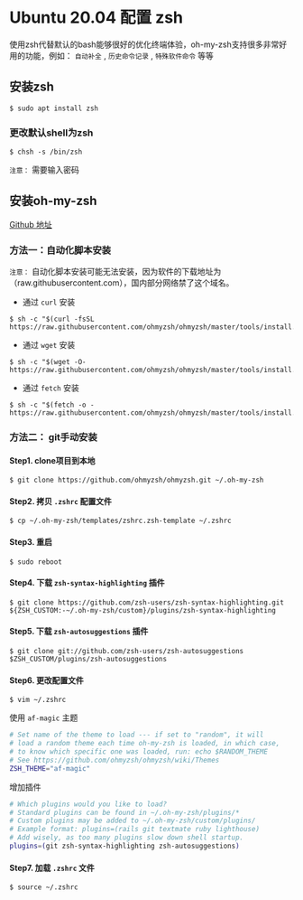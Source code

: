 # Ubuntu 20.04 配置 zsh

使用zsh代替默认的bash能够很好的优化终端体验，oh-my-zsh支持很多非常好用的功能，例如： `自动补全` , `历史命令记录` , `特殊软件命令` 等等

## 安装zsh

``` shell
$ sudo apt install zsh
```

### 更改默认shell为zsh

``` shell
$ chsh -s /bin/zsh
```

`注意：` 需要输入密码

## 安装oh-my-zsh

[Github 地址](https://github.com/ohmyzsh/ohmyzsh)

### 方法一：自动化脚本安装

`注意：` 自动化脚本安装可能无法安装，因为软件的下载地址为（raw.githubusercontent.com），国内部分网络禁了这个域名。

* 通过 `curl` 安装

``` shell
$ sh -c "$(curl -fsSL https://raw.githubusercontent.com/ohmyzsh/ohmyzsh/master/tools/install.sh)"
```

* 通过 `wget` 安装

``` shell
$ sh -c "$(wget -O- https://raw.githubusercontent.com/ohmyzsh/ohmyzsh/master/tools/install.sh)"
```

* 通过 `fetch` 安装

``` shell
$ sh -c "$(fetch -o - https://raw.githubusercontent.com/ohmyzsh/ohmyzsh/master/tools/install.sh)"
```

### 方法二： git手动安装

#### Step1. clone项目到本地

``` shell
$ git clone https://github.com/ohmyzsh/ohmyzsh.git ~/.oh-my-zsh
```

#### Step2. 拷贝 `.zshrc` 配置文件

``` shell
$ cp ~/.oh-my-zsh/templates/zshrc.zsh-template ~/.zshrc
```

#### Step3. 重启

``` shell
$ sudo reboot
```

#### Step4. 下载 `zsh-syntax-highlighting` 插件

``` shell
$ git clone https://github.com/zsh-users/zsh-syntax-highlighting.git ${ZSH_CUSTOM:-~/.oh-my-zsh/custom}/plugins/zsh-syntax-highlighting
```

#### Step5. 下载 `zsh-autosuggestions` 插件

``` shell
$ git clone git://github.com/zsh-users/zsh-autosuggestions $ZSH_CUSTOM/plugins/zsh-autosuggestions
```

#### Step6. 更改配置文件

``` shell
$ vim ~/.zshrc
```

使用 `af-magic` 主题

``` bash
# Set name of the theme to load --- if set to "random", it will
# load a random theme each time oh-my-zsh is loaded, in which case,
# to know which specific one was loaded, run: echo $RANDOM_THEME
# See https://github.com/ohmyzsh/ohmyzsh/wiki/Themes
ZSH_THEME="af-magic"
```

增加插件

``` bash
# Which plugins would you like to load?
# Standard plugins can be found in ~/.oh-my-zsh/plugins/*
# Custom plugins may be added to ~/.oh-my-zsh/custom/plugins/
# Example format: plugins=(rails git textmate ruby lighthouse)
# Add wisely, as too many plugins slow down shell startup.
plugins=(git zsh-syntax-highlighting zsh-autosuggestions)
```

#### Step7. 加载 `.zshrc` 文件

``` shell
$ source ~/.zshrc
```
